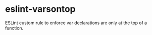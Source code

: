 eslint-varsontop
================

ESLint custom rule to enforce var declarations are only at the top of a function.
